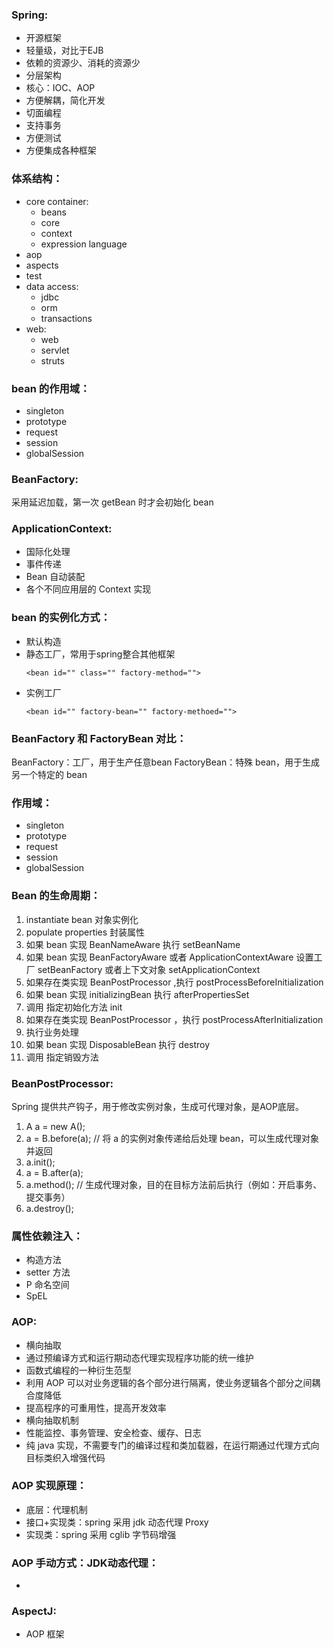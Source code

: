 ### Spring:
 - 开源框架
 - 轻量级，对比于EJB
 - 依赖的资源少、消耗的资源少
 - 分层架构
 - 核心：IOC、AOP
 - 方便解耦，简化开发
 - 切面编程
 - 支持事务
 - 方便测试
 - 方便集成各种框架

### 体系结构：
 - core container:
    - beans
    - core
    - context
    - expression language
 - aop
 - aspects
 - test
 - data access:
    - jdbc
    - orm
    - transactions
 - web:
    - web
    - servlet
    - struts
 
### bean 的作用域：
 - singleton
 - prototype
 - request
 - session
 - globalSession
 
### BeanFactory:
采用延迟加载，第一次 getBean 时才会初始化 bean

### ApplicationContext:
 - 国际化处理
 - 事件传递
 - Bean 自动装配
 - 各个不同应用层的 Context 实现
 
### bean 的实例化方式：
 - 默认构造
 - 静态工厂，常用于spring整合其他框架
   ```
   <bean id="" class="" factory-method="">
   ```
 - 实例工厂
   ```
   <bean id="" factory-bean="" factory-methoed="">
   ```
   
### BeanFactory 和 FactoryBean 对比：
BeanFactory：工厂，用于生产任意bean
FactoryBean：特殊 bean，用于生成另一个特定的 bean

### 作用域：
  - singleton
  - prototype
  - request
  - session
  - globalSession
  
### Bean 的生命周期：
1. instantiate bean 对象实例化
2. populate properties 封装属性
3. 如果 bean 实现 BeanNameAware 执行 setBeanName
4. 如果 bean 实现 BeanFactoryAware 或者 ApplicationContextAware 设置工厂 setBeanFactory 或者上下文对象 setApplicationContext
5. 如果存在类实现 BeanPostProcessor ,执行 postProcessBeforeInitialization
6. 如果 bean 实现 initializingBean 执行 afterPropertiesSet
7. 调用 <bean int-method="init"> 指定初始化方法 init
8. 如果存在类实现 BeanPostProcessor ，执行 postProcessAfterInitialization
9. 执行业务处理
10. 如果 bean 实现 DisposableBean 执行 destroy
11. 调用 <bean destroy-method=""> 指定销毁方法

### BeanPostProcessor:
Spring 提供共产钩子，用于修改实例对象，生成可代理对象，是AOP底层。
1. A a = new A();
2. a = B.before(a); // 将 a 的实例对象传递给后处理 bean，可以生成代理对象并返回
3. a.init();
4. a = B.after(a);
5. a.method(); // 生成代理对象，目的在目标方法前后执行（例如：开启事务、提交事务）
6. a.destroy();

### 属性依赖注入：
 - 构造方法
 - setter 方法
 - P 命名空间
 - SpEL


### AOP:
 - 横向抽取
 - 通过预编译方式和运行期动态代理实现程序功能的统一维护
 - 函数式编程的一种衍生范型
 - 利用 AOP 可以对业务逻辑的各个部分进行隔离，使业务逻辑各个部分之间耦合度降低
 - 提高程序的可重用性，提高开发效率
 - 横向抽取机制
 - 性能监控、事务管理、安全检查、缓存、日志
 - 纯 java 实现，不需要专门的编译过程和类加载器，在运行期通过代理方式向目标类织入增强代码
 
### AOP 实现原理：
 - 底层：代理机制
 - 接口+实现类：spring 采用 jdk 动态代理 Proxy
 - 实现类：spring 采用 cglib 字节码增强
 
 
### AOP 手动方式：JDK动态代理：
 - 

### AspectJ:
 - AOP 框架






